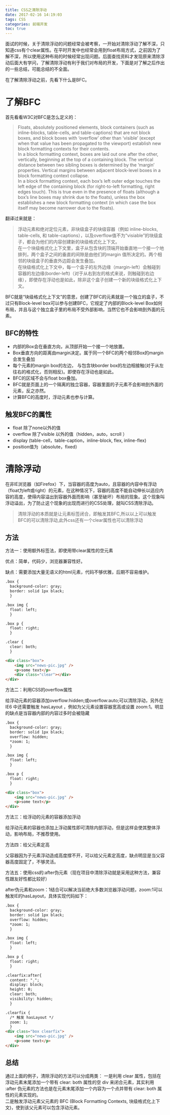 ```yaml
---
title: CSS之清除浮动
date: 2017-02-16 14:19:03
tags: CSS
categories: 前端开发
toc: true
---
```


面试的时候，关于清除浮动的问题经常会被考察，一开始对清除浮动了解不深，只知道css有个clear属性。在平时开发中也经常会用到float布局方式，之前因为了解不深，所以使用这种布局的时候经常出现问题。后面查找资料才发现原来清除浮动后面大有学问，了解清除浮动有利于我们对布局的开发，下面是对了解之后作出的一些总结，可能总结的不全面。  

在了解清除浮动之前，先看下什么是BFC。

<!-- more -->

# 了解BFC

首先看看W3C对BFC是怎么定义的：
>Floats, absolutely positioned elements, block containers (such as inline-blocks, table-cells, and table-captions) that are not block boxes, and block boxes with ‘overflow’ other than ‘visible’ (except when that value has been propagated to the viewport) establish new block formatting contexts for their contents.  
In a block formatting context, boxes are laid out one after the other, vertically, beginning at the top of a containing block. The vertical distance between two sibling boxes is determined by the ‘margin’ properties. Vertical margins between adjacent block-level boxes in a block formatting context collapse.  
In a block formatting context, each box’s left outer edge touches the left edge of the containing block (for right-to-left formatting, right edges touch). This is true even in the presence of floats (although a box’s line boxes may shrink due to the floats), unless the box establishes a new block formatting context (in which case the box itself may become narrower due to the floats).

翻译过来就是：
>浮动元素和绝对定位元素，非块级盒子的块级容器（例如 inline-blocks, table-cells, 和 table-captions），以及overflow值不为“visiable”的块级盒子，都会为他们的内容创建新的块级格式化上下文。  
在一个块级格式化上下文里，盒子从包含块的顶端开始垂直地一个接一个地排列，两个盒子之间的垂直的间隙是由他们的margin 值所决定的。两个相邻的块级盒子的垂直外边距会发生叠加。  
在块级格式化上下文中，每一个盒子的左外边缘（margin-left）会触碰到容器的左边缘(border-left)（对于从右到左的格式来说，则触碰到右边缘），即使存在浮动也是如此，除非这个盒子创建一个新的块级格式化上下文。

BFC就是“块级格式化上下文”的意思，创建了BFC的元素就是一个独立的盒子，不过只有Block-level box可以参与创建BFC，它规定了内部的Block-level Box如何布局，并且与这个独立盒子里的布局不受外部影响，当然它也不会影响到外面的元素。

## BFC的特性

* 内部的Box会在垂直方向，从顶部开始一个接一个地放置。
* Box垂直方向的距离由margin决定。属于同一个BFC的两个相邻Box的margin会发生叠加
* 每个元素的margin box的左边， 与包含块border box的左边相接触(对于从左往右的格式化，否则相反)。即使存在浮动也是如此。
* BFC的区域不会与float box叠加。
* BFC就是页面上的一个隔离的独立容器，容器里面的子元素不会影响到外面的元素，反之亦然。
* 计算BFC的高度时，浮动元素也参与计算。

## 触发BFC的属性

* float 除了none以外的值
* overflow 除了visible 以外的值（hidden，auto，scroll ）
* display (table-cell，table-caption，inline-block, flex, inline-flex)
* position值为（absolute，fixed）

# 清除浮动

在非IE浏览器（如Firefox）下，当容器的高度为auto，且容器的内容中有浮动（float为left或right）的元素，在这种情况下，容器的高度不能自动伸长以适应内容的高度，使得内容溢出到容器外面而影响（甚至破坏）布局的现象。这个现象叫浮动溢出，为了防止这个现象的出现而进行的CSS处理，就叫CSS清除浮动。

> 清除浮动的本质就是让元素标签闭合，即触发其BFC,所以以上可以触发BFC的可以清除浮动,此外css还有一个clear属性也可以清除浮动

## 方法

方法一：使用额外标签法，即使用带clear属性的空元素  

优点：简单，代码少，浏览器兼容性好。

缺点：需要添加大量无语义的html元素，代码不够优雅，后期不容易维护。

``` html
.box {
  background-color: gray;
  border: solid 1px black;
  }

.box img {
  float: left;
  }

.box p {
  float: right;
  }

.clear {
  clear: both;
  }

<div class="box">
    <img src="news-pic.jpg" />
    <p>some text</p>
    <div class="clear"></div>
</div>
``` 

方法二：利用CSS的overflow属性

给浮动元素的容器添加overflow:hidden;或overflow:auto;可以清除浮动，另外在 IE6 中还需要触发 hasLayout ，例如为父元素设置容器宽高或设置 zoom:1。明显的缺点是当容器内部的内容过多时会被隐藏

``` html
.box {
  background-color: gray;
  border: solid 1px black;
  overflow: hidden;
  *zoom: 1;
  }

.box img {
  float: left;
  }

.box p {
  float: right;
  }

<div class="box">
    <img src="news-pic.jpg" />
    <p>some text</p>
</div>
``` 

方法三：给浮动的元素的容器添加浮动

给浮动元素的容器也添加上浮动属性即可清除内部浮动，但是这样会使其整体浮动，影响布局，不推荐使用。

方法四：给父元素定高

父容器因为子元素浮动造成高度撑不开，可以给父元素定高度，缺点明显是当父容器高度固定了，不够灵活。

方法五：使用css的:after伪元素（现在项目中清除浮动就是采用这种方法，兼容性跟友好性都比较好）

after伪元素和zoom：1结合可以解决当前绝大多数浏览器浮动问题，zoom:1可以触发IE的hasLayout，具体实现代码如下：

``` html
.box {
  background-color: gray;
  border: solid 1px black;
  overflow: hidden;
  *zoom: 1;
  }

.box img {
  float: left;
  }

.box p {
  float: right;
  }

.clearfix:after{
  content: "."; 
  display: block; 
  height: 0; 
  clear: both; 
  visibility: hidden;  
  }

.clearfix {
  /* 触发 hasLayout */ 
  zoom: 1;
  }
<div class="box clearfix">
    <img src="news-pic.jpg" />
    <p>some text</p>
</div>
```

## 总结

通过上面的例子，清除浮动的方法可以分成两类：
一是利用 clear 属性，包括在浮动元素末尾添加一个带有 clear: both 属性的空 div 来闭合元素，其实利用 :after 伪元素的方法也是在元素末尾添加一个内容为一个点并带有 clear: both 属性的元素实现的。  
二是触发浮动元素父元素的 BFC (Block Formatting Contexts, 块级格式化上下文)，使到该父元素可以包含浮动元素。